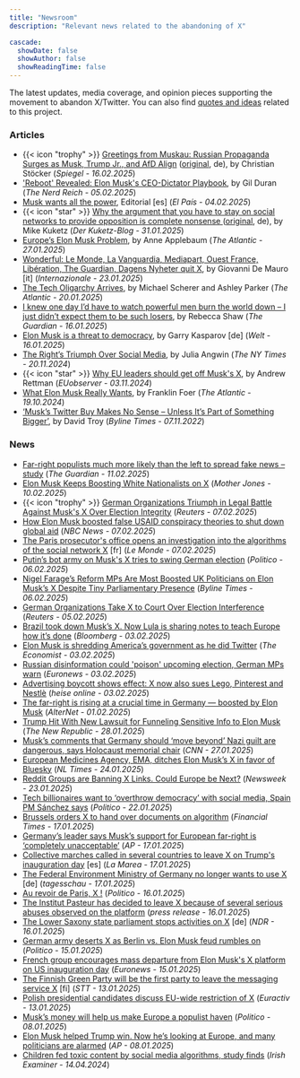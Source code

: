 ```yaml
---
title: "Newsroom"
description: "Relevant news related to the abandoning of X"

cascade:
  showDate: false
  showAuthor: false
  showReadingTime: false
---
```


The latest updates, media coverage, and opinion pieces supporting the movement to abandon X/Twitter. You can also find [quotes and ideas](/quotes) related to this project.

### Articles
* {{< icon "trophy" >}} [Greetings from Muskau: Russian Propaganda Surges as Musk, Trump Jr., and AfD Align](/posts/greetings-from-muskau/) ([original](https://www.spiegel.de/wissenschaft/mensch/elon-musk-trump-junior-und-die-afd-wie-sie-gemeinsam-russische-propagandavideos-verbreiten-a-bf1a0a44-d460-4b8f-9c34-15cea030efa8), de), by Christian Stöcker (_Spiegel - 16.02.2025_)
* ['Reboot' Revealed: Elon Musk's CEO-Dictator Playbook](https://www.thenerdreich.com/reboot-elon-musk-ceo-dictator-doge/), by Gil Duran (_The Nerd Reich - 05.02.2025_)
* [Musk wants all the power](https://elpais.com/opinion/2025-02-04/musk-quiere-todo-el-poder.html), Editorial [es] (_El País - 04.02.2025_)
* {{< icon "star" >}} [Why the argument that you have to stay on social networks to provide opposition is complete nonsense
](/posts/why-stay-on-social-media-makes-no-sense/) ([original](https://www.kuketz-blog.de/warum-das-argument-man-muesse-in-sozialen-netzwerken-bleiben-um-opposition-zu-leisten-voelliger-unsinn-ist/), de), by Mike Kuketz (_Der Kuketz-Blog - 31.01.2025_)
* [Europe’s Elon Musk Problem](https://www.theatlantic.com/magazine/archive/2025/03/musk-tech-oligarch-european-election-influence/681453/), by Anne Applebaum (_The Atlantic - 27.01.2025_)
* [Wonderful: Le Monde, La Vanguardia, Mediapart, Ouest France, Libération, The Guardian, Dagens Nyheter quit X](https://www.internazionale.it/magazine/giovanni-de-mauro/2025/01/23/meraviglioso), by Giovanni De Mauro [it] (_Internazionale - 23.01.2025_)
* [The Tech Oligarchy Arrives](https://www.theatlantic.com/politics/archive/2025/01/tech-zuckerberg-trump-inauguration-oligarchy/681381/), by Michael Scherer and Ashley Parker (_The Atlantic - 20.01.2025_)
* [I knew one day I’d have to watch powerful men burn the world down – I just didn’t expect them to be such losers](https://www.theguardian.com/commentisfree/2025/jan/16/i-knew-one-day-id-have-to-watch-powerful-men-burn-the-world-down-i-just-didnt-expect-them-to-be-such-losers?CMP=fb_gu#Echobox=1737041303), by Rebecca Shaw (_The Guardian - 16.01.2025_)
* [Elon Musk is a threat to democracy](https://www.welt.de/debatte/kommentare/article255131604/Garri-Kasparow-Elon-Musk-ist-eine-Gefahr-fuer-die-Demokratie.html), by Garry Kasparov [de] (_Welt - 16.01.2025_)
* [The Right’s Triumph Over Social Media](https://www.nytimes.com/2024/11/20/opinion/trump-musk-social-media.html), by Julia Angwin (_The NY Times - 20.11.2024_)
* {{< icon "star" >}} [Why EU leaders should get off Musk's X](https://euobserver.com/EU%20&%20the%20World/ar1eb43d53), by Andrew Rettman (_EUobserver - 03.11.2024_)
* [What Elon Musk Really Wants](https://www.theatlantic.com/books/archive/2024/10/donald-trump-is-elon-musks-trojan-horse/680309/), by Franklin Foer (_The Atlantic - 19.10.2024_)
* [‘Musk’s Twitter Buy Makes No Sense – Unless It’s Part of Something Bigger’](https://bylinetimes.com/2022/11/07/musks-twitter-buy-makes-no-sense-unless-its-part-of-something-bigger/), by David Troy (_Byline Times - 07.11.2022_)

### News
* [Far-right populists much more likely than the left to spread fake news – study](https://www.theguardian.com/world/2025/feb/11/far-right-mps-fake-news-misinformation-left-study) (_The Guardian - 11.02.2025_)
* [Elon Musk Keeps Boosting White Nationalists on X](https://www.motherjones.com/politics/2025/02/elon-musk-x-racists-boosting-white-nationalists-south-africa-antisemitism-adl-springfield-doge-holocaust/) (_Mother Jones - 10.02.2025_)
* {{< icon "trophy" >}} [German Organizations Triumph in Legal Battle Against Musk's X Over Election Integrity](https://archive.is/czA6K) (_Reuters - 07.02.2025_)
* [How Elon Musk boosted false USAID conspiracy theories to shut down global aid](https://www.nbcnews.com/politics/doge/elon-musk-boosted-false-usaid-conspiracy-theories-global-aid-rcna190646) (_NBC News - 07.02.2025_)
* [The Paris prosecutor's office opens an investigation into the algorithms of the social network X](https://www.lemonde.fr/pixels/article/2025/02/07/le-parquet-de-paris-ouvre-une-enquete-sur-les-algorithmes-du-reseau-social-x_6536320_4408996.html) [fr] (_Le Monde - 07.02.2025_)
* [Putin’s bot army on Musk's X tries to swing German election](https://www.politico.eu/article/germany-election-flood-social-media-x-russia-bots-kremlin-operation-false-news/) (_Politico - 06.02.2025_)
* [Nigel Farage’s Reform MPs Are Most Boosted UK Politicians on Elon Musk’s X Despite Tiny Parliamentary Presence](https://bylinetimes.com/2025/02/06/nigel-farages-reform-mps-are-most-boosted-uk-politicians-on-elon-musks-x-despite-tiny-parliamentary-presence/) (_Byline Times - 06.02.2025_)
* [German Organizations Take X to Court Over Election Interference](https://www.reuters.com/world/europe/german-activists-sue-x-demanding-election-influence-data-2025-02-05/6) (_Reuters - 05.02.2025_)
* [Brazil took down Musk’s X. Now Lula is sharing notes to teach Europe how it’s done](https://ca.news.yahoo.com/brazil-took-musk-won-now-100000060.html) (_Bloomberg - 03.02.2025_)
* [Elon Musk is shredding America’s government as he did Twitter](https://www.economist.com/united-states/2025/02/03/elon-musk-is-shredding-americas-government-as-he-did-twitter) (_The Economist - 03.02.2025_)
* [Russian disinformation could 'poison' upcoming election, German MPs warn](https://www.euronews.com/my-europe/2025/02/03/russian-disinformation-could-poison-upcoming-election-german-mps-warn) (_Euronews - 03.02.2025_)
* [Advertising boycott shows effect: X now also sues Lego, Pinterest and Nestlè](https://www.heise.de/en/news/Advertising-boycott-shows-effect-X-now-also-sues-Lego-Pinterest-and-Nestle-10267493.html) (_heise online - 03.02.2025_)
* [The far-right is rising at a crucial time in Germany — boosted by Elon Musk](https://www.alternet.org/germany-musk/) (_AlterNet - 01.02.2025_)
* [Trump Hit With New Lawsuit for Funneling Sensitive Info to Elon Musk](https://newrepublic.com/post/190784/trump-lawsuit-funneling-info-federal-workers-elon-musk) (_The New Republic - 28.01.2025_)
* [Musk’s comments that Germany should ‘move beyond’ Nazi guilt are dangerous, says Holocaust memorial chair](https://edition.cnn.com/2025/01/27/europe/israel-holocaust-memorial-chair-musk-criticism-intl/index.html) (_CNN - 27.01.2025_)
* [European Medicines Agency, EMA, ditches Elon Musk’s X in favor of Bluesky](https://nltimes.nl/2025/01/24/european-medicines-agency-ditches-elon-musks-x-favor-bluesky) (_NL Times - 24.01.2025_)
* [Reddit Groups are Banning X Links. Could Europe be Next?](https://www.newsweek.com/reddit-banning-x-links-2019994) (_Newsweek - 23.01.2025_)
* [Tech billionaires want to ‘overthrow democracy’ with social media, Spain PM Sánchez says](https://www.politico.eu/article/spain-pedro-sanchez-big-tech-billionaires-democracy-social-media/) (_Politico - 22.01.2025_)
* [Brussels orders X to hand over documents on algorithm](https://www.ft.com/content/a6dc562c-4fa0-4ec6-9f3a-ad3be594bc7c) (_Financial Times - 17.01.2025_)
* [Germany’s leader says Musk’s support for European far-right is ‘completely unacceptable’](https://apnews.com/article/germany-scholz-elon-musk-far-right-afd-95cc5325bde8f5a0065da9dad98da926) (_AP - 17.01.2025_)
* [Collective marches called in several countries to leave X on Trump's inauguration day](https://www.lamarea.com/2025/01/17/convocadas-en-varios-paises-marchas-colectivas-de-x-el-20-de-enero-dia-de-la-investidura-de-trump/) [es] (_La Marea - 17.01.2025_)
* [The Federal Environment Ministry of Germany no longer wants to use X](https://www.tagesschau.de/inland/ministerien-verlassen-x-100.html) [de] (_tagesschau - 17.01.2025_)
* [Au revoir de Paris, X !](https://www.politico.eu/article/emmanuel-macron-france-paris-donald-trump-x-social-media-weapons-intelligence/) (_Politico - 16.01.2025_)
* [The Institut Pasteur has decided to leave X because of several serious abuses observed on the platform](https://www.pasteur.fr/en/home/press-area/press-documents/institut-pasteur-decides-leave-x) (_press release - 16.01.2025_)
* [The Lower Saxony state parliament stops activities on X](https://www.ndr.de/nachrichten/niedersachsen/Plattform-X-Niedersaechsischer-Landtag-stellt-Aktivitaeten-ein,landtag6584.html) [de] (_NDR - 16.01.2025_)
* [German army deserts X as Berlin vs. Elon Musk feud rumbles on](https://www.politico.eu/article/german-army-deserts-x-feud-between-berlin-elon-musk-afd/) (_Politico - 15.01.2025_)
* [French group encourages mass departure from Elon Musk's X platform on US inauguration day](https://www.euronews.com/next/2025/01/15/french-group-encourages-mass-departure-from-elon-musks-x-platform-on-us-inauguration-day) (_Euronews - 15.01.2025_)
* [The Finnish Green Party will be the first party to leave the messaging service X](https://www.sttinfo.fi/tiedote/70809667/vihreat-poistuu-ensimmaisena-puolueena-viestipalvelu-xsta-nain-puheenjohtaja-sofia-virta-perustelee-paatosta?publisherId=69818932) [fi] (_STT - 13.01.2025_)
* [Polish presidential candidates discuss EU-wide restriction of X](https://www.euractiv.com/section/politics/news/polish-presidential-candidates-discuss-eu-wide-restriction-of-x/) (_Euractiv - 13.01.2025_)
* [Musk’s money will help us make Europe a populist haven](https://www.politico.eu/article/us-steve-bannon-elon-musk-wealth-and-influence-are-weapons-to-advance-maga-aligned-goals-in-europe/) (_Politico - 08.01.2025_)
* [Elon Musk helped Trump win. Now he’s looking at Europe, and many politicians are alarmed](https://apnews.com/article/elon-musk-europe-politics-germany-uk-f50d69d0d192a2d81c95f5d64c6d4acd) (_AP - 08.01.2025_)
* [Children fed toxic content by social media algorithms, study finds](https://www.irishexaminer.com/news/arid-41376715.html) (_Irish Examiner - 14.04.2024_)
